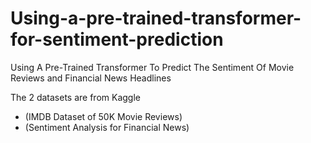 # Using-a-pre-trained-transformer-for-sentiment-prediction
Using A Pre-Trained Transformer To Predict The Sentiment Of Movie Reviews and Financial News Headlines  

The 2 datasets are from Kaggle 
- (IMDB Dataset of 50K Movie Reviews)
- (Sentiment Analysis for Financial News)

